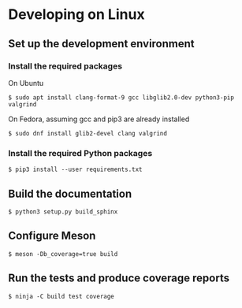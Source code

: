 # Developing on Linux

## Set up the development environment

### Install the required packages

On Ubuntu

```
$ sudo apt install clang-format-9 gcc libglib2.0-dev python3-pip valgrind
```

On Fedora, assuming gcc and pip3 are already installed

```
$ sudo dnf install glib2-devel clang valgrind
```

### Install the required Python packages
```
$ pip3 install --user requirements.txt
```

## Build the documentation
```
$ python3 setup.py build_sphinx
```

## Configure Meson
```
$ meson -Db_coverage=true build
```

## Run the tests and produce coverage reports
```
$ ninja -C build test coverage
```
